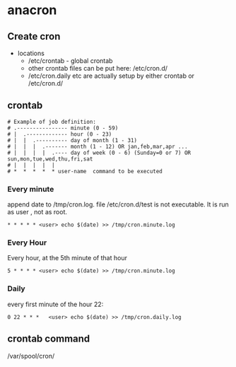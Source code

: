 # anacron

## Create cron
* locations
  * /etc/crontab - global crontab
  * other crontab files can be put here: /etc/cron.d/
  * /etc/cron.daily etc are actually setup by either crontab or /etc/cron.d/
  

## crontab
```
# Example of job definition:
# .---------------- minute (0 - 59)
# |  .------------- hour (0 - 23)
# |  |  .---------- day of month (1 - 31)
# |  |  |  .------- month (1 - 12) OR jan,feb,mar,apr ...
# |  |  |  |  .---- day of week (0 - 6) (Sunday=0 or 7) OR sun,mon,tue,wed,thu,fri,sat
# |  |  |  |  |
# *  *  *  *  * user-name  command to be executed

```
### Every minute
append date to /tmp/cron.log. file /etc/cron.d/test is not executable. It is run as user <user>, not as root.
```
* * * * * <user> echo $(date) >> /tmp/cron.minute.log
```
### Every Hour
Every hour, at the 5th minute of that hour
```
5 * * * * <user> echo $(date) >> /tmp/cron.minute.log
```
  
### Daily
every first minute of the hour 22:
```
0 22 * * *   <user> echo $(date) >> /tmp/cron.daily.log
```

## crontab command
/var/spool/cron/<user>

